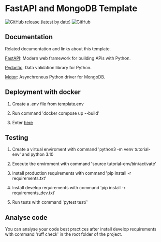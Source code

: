 # FastAPI and MongoDB Template

[![GitHub release (latest by date)](https://img.shields.io/github/v/release/GermanMT/fastapi_mongodb_template?color=green&logo=github)](https://github.com/GermanMT/fastapi_mongodb_template/releases) [![GitHub](https://img.shields.io/github/license/GermanMT/fastapi_mongodb_template?logo=gnu)](https://github.com/GermanMT/fastapi_mongodb_template/blob/main/LICENSE.md)

## Documentation

Related documentation and links about this template.

[FastAPI](https://fastapi.tiangolo.com/): Modern web framework for building APIs with Python.

[Pydantic](https://pydantic-docs.helpmanual.io/): Data validation library for Python.

[Motor](https://motor.readthedocs.io/en/stable/): Asynchronous Python driver for MongoDB.

## Deployment with docker

1. Create a .env file from template.env

2. Run command 'docker compose up --build'

3. Enter [here](http://0.0.0.0:8000/docs)

## Testing

1. Create a virtual enviroment with command 'python3 -m venv tutorial-env' and python 3.10

2. Execute the enviroment with command 'source tutorial-env/bin/activate'

3. Install production requirements with command 'pip install -r requirements.txt'

4. Install develop requirements with command 'pip install -r requirements_dev.txt'

5. Run tests with command 'pytest test/'

## Analyse code

You can analyse your code best practices after install develop requirements with command 'ruff check' in the root folder of the project.
